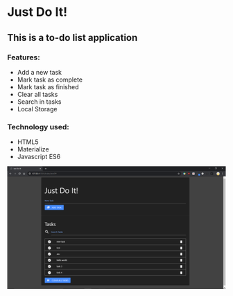 # Just Do It!
## This is a to-do list application

### Features:
- Add a new task
- Mark task as complete
- Mark task as finished
- Clear all tasks
- Search in tasks
- Local Storage

### Technology used:
- HTML5
- Materialize
- Javascript ES6

![Screenshot of the web app](https://github.com/mewcifur28/JustDoIt/blob/master/images/screenshot1.png)
